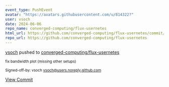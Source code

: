 ```yaml
---
event_type: PushEvent
avatar: "https://avatars.githubusercontent.com/u/814322?"
user: vsoch
date: 2024-06-06
repo_name: converged-computing/flux-usernetes
html_url: https://github.com/converged-computing/flux-usernetes/commit/1063fe7606a7dff1624ac159549585b9ec6627f1
repo_url: https://github.com/converged-computing/flux-usernetes
---
```


<a href='https://github.com/vsoch' target='_blank'>vsoch</a> pushed to <a href='https://github.com/converged-computing/flux-usernetes' target='_blank'>converged-computing/flux-usernetes</a>

<small>fix bandwidth plot (missing other setups)

Signed-off-by: vsoch <vsoch@users.noreply.github.com></small>

<a href='https://github.com/converged-computing/flux-usernetes/commit/1063fe7606a7dff1624ac159549585b9ec6627f1' target='_blank'>View Commit</a>